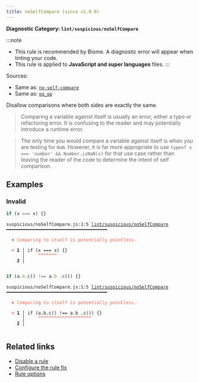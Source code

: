 ```yaml
---
title: noSelfCompare (since v1.0.0)
---
```


**Diagnostic Category: `lint/suspicious/noSelfCompare`**

:::note
- This rule is recommended by Biome. A diagnostic error will appear when linting your code.
- This rule is applied to **JavaScript and super languages** files.
:::

Sources: 
- Same as: <a href="https://eslint.org/docs/latest/rules/no-self-compare" target="_blank"><code>no-self-compare</code></a>
- Same as: <a href="https://rust-lang.github.io/rust-clippy/master/#/eq_op" target="_blank"><code>eq_op</code></a>

Disallow comparisons where both sides are exactly the same.

>Comparing a variable against itself is usually an error, either a typo or refactoring error. It is confusing to the reader and may potentially introduce a runtime error.


>The only time you would compare a variable against itself is when you are testing for `NaN`.
However, it is far more appropriate to use `typeof x === 'number' && Number.isNaN(x)` for that use case rather than leaving the reader of the code to determine the intent of self comparison.


## Examples

### Invalid

```jsx
if (x === x) {}
```

<pre class="language-text"><code class="language-text">suspicious/noSelfCompare.js:1:5 <a href="https://biomejs.dev/linter/rules/no-self-compare">lint/suspicious/noSelfCompare</a> ━━━━━━━━━━━━━━━━━━━━━━━━━━━━━━━━━━━━━━

<strong><span style="color: Tomato;">  </span></strong><strong><span style="color: Tomato;">✖</span></strong> <span style="color: Tomato;">Comparing to itself is potentially pointless.</span>
  
<strong><span style="color: Tomato;">  </span></strong><strong><span style="color: Tomato;">&gt;</span></strong> <strong>1 │ </strong>if (x === x) {}
   <strong>   │ </strong>    <strong><span style="color: Tomato;">^</span></strong><strong><span style="color: Tomato;">^</span></strong><strong><span style="color: Tomato;">^</span></strong><strong><span style="color: Tomato;">^</span></strong><strong><span style="color: Tomato;">^</span></strong><strong><span style="color: Tomato;">^</span></strong><strong><span style="color: Tomato;">^</span></strong>
    <strong>2 │ </strong>
  
</code></pre>

```jsx
if (a.b.c() !== a.b .c()) {}
```

<pre class="language-text"><code class="language-text">suspicious/noSelfCompare.js:1:5 <a href="https://biomejs.dev/linter/rules/no-self-compare">lint/suspicious/noSelfCompare</a> ━━━━━━━━━━━━━━━━━━━━━━━━━━━━━━━━━━━━━━

<strong><span style="color: Tomato;">  </span></strong><strong><span style="color: Tomato;">✖</span></strong> <span style="color: Tomato;">Comparing to itself is potentially pointless.</span>
  
<strong><span style="color: Tomato;">  </span></strong><strong><span style="color: Tomato;">&gt;</span></strong> <strong>1 │ </strong>if (a.b.c() !== a.b .c()) {}
   <strong>   │ </strong>    <strong><span style="color: Tomato;">^</span></strong><strong><span style="color: Tomato;">^</span></strong><strong><span style="color: Tomato;">^</span></strong><strong><span style="color: Tomato;">^</span></strong><strong><span style="color: Tomato;">^</span></strong><strong><span style="color: Tomato;">^</span></strong><strong><span style="color: Tomato;">^</span></strong><strong><span style="color: Tomato;">^</span></strong><strong><span style="color: Tomato;">^</span></strong><strong><span style="color: Tomato;">^</span></strong><strong><span style="color: Tomato;">^</span></strong><strong><span style="color: Tomato;">^</span></strong><strong><span style="color: Tomato;">^</span></strong><strong><span style="color: Tomato;">^</span></strong><strong><span style="color: Tomato;">^</span></strong><strong><span style="color: Tomato;">^</span></strong><strong><span style="color: Tomato;">^</span></strong><strong><span style="color: Tomato;">^</span></strong><strong><span style="color: Tomato;">^</span></strong><strong><span style="color: Tomato;">^</span></strong>
    <strong>2 │ </strong>
  
</code></pre>

## Related links

- [Disable a rule](/linter/#disable-a-lint-rule)
- [Configure the rule fix](/linter#configure-the-rule-fix)
- [Rule options](/linter/#rule-options)

